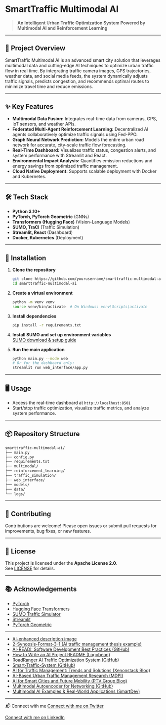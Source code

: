 # SmartTraffic Multimodal AI

> **An Intelligent Urban Traffic Optimization System Powered by Multimodal AI and Reinforcement Learning**

---

## 🚦 Project Overview

SmartTraffic Multimodal AI is an advanced smart city solution that leverages multimodal data and cutting-edge AI techniques to optimize urban traffic flow in real time. By integrating traffic camera images, GPS trajectories, weather data, and social media feeds, the system dynamically adjusts traffic signals, predicts congestion, and recommends optimal routes to minimize travel time and reduce emissions.

---

## ✨ Key Features

- **Multimodal Data Fusion:** Integrates real-time data from cameras, GPS, IoT sensors, and weather APIs.
- **Federated Multi-Agent Reinforcement Learning:** Decentralized AI agents collaboratively optimize traffic signals using Fed-PPO.
- **Graph Neural Network Prediction:** Models the entire urban road network for accurate, city-scale traffic flow forecasting.
- **Real-Time Dashboard:** Visualizes traffic status, congestion alerts, and system performance with Streamlit and React.
- **Environmental Impact Analysis:** Quantifies emission reductions and energy savings from optimized traffic management.
- **Cloud Native Deployment:** Supports scalable deployment with Docker and Kubernetes.

---

## 🛠️ Tech Stack

- **Python 3.10+**
- **PyTorch, PyTorch Geometric** (GNNs)
- **Transformers (Hugging Face)** (Vision-Language Models)
- **SUMO, TraCI** (Traffic Simulation)
- **Streamlit, React** (Dashboard)
- **Docker, Kubernetes** (Deployment)

---

## 🚀 Installation

1. **Clone the repository**

   ```bash
   git clone https://github.com/yourusername/smarttraffic-multimodal-ai.git
   cd smarttraffic-multimodal-ai
   ```

2. **Create a virtual environment**

   ```bash
   python -m venv venv
   source venv/bin/activate  # On Windows: venv\Scripts\activate
   ```

3. **Install dependencies**

   ```bash
   pip install -r requirements.txt
   ```

4. **Install SUMO and set up environment variables**  
   [SUMO download & setup guide](https://sumo.dlr.de/docs/Downloads.html)

5. **Run the main application**

   ```bash
   python main.py --mode web
   # Or for the dashboard only:
   streamlit run web_interface/app.py
   ```

---

## 🖥️ Usage

- Access the real-time dashboard at `http://localhost:8501`
- Start/stop traffic optimization, visualize traffic metrics, and analyze system performance.

---

## 📦 Repository Structure

```txt
smarttraffic-multimodal-ai/
├── main.py
├── config.py
├── requirements.txt
├── multimodal/
├── reinforcement_learning/
├── traffic_simulation/
├── web_interface/
├── models/
├── data/
└── logs/
```

---

## 🤝 Contributing

Contributions are welcome! Please open issues or submit pull requests for improvements, bug fixes, or new features.

---

## 📄 License

This project is licensed under the **Apache License 2.0**.  
See [LICENSE](LICENSE) for details.

---

## 📚 Acknowledgements

- [PyTorch](https://pytorch.org/)
- [Hugging Face Transformers](https://huggingface.co/transformers/)
- [SUMO Traffic Simulator](https://sumo.dlr.de/)
- [Streamlit](https://streamlit.io/)
- [PyTorch Geometric](https://pytorch-geometric.readthedocs.io/)

---

- [AI-enhanced description image](https://pplx-res.cloudinary.com/image/upload/v1749434187/user_uploads/74390550/c9975176-931e-4e83-b716-f0bab76d9a45/image.jpg)
- [2-Synopsis-Format-3-1 (AI traffic management thesis example)](https://www.scribd.com/document/849481935/2-Synopsis-Format-3-1)
- [AI-READI: Software Development Best Practices (GitHub)](https://github.com/AI-READI/software-development-best-practices)
- [How to Write an AI Project README (Logobean)](https://www.logobean.com/blog/ai-readme-generation.html)
- [RoadRanger AI Traffic Optimization System (GitHub)](https://github.com/chahalbaljinder/RoadRanger-AI-Traffic-Optimization-System)
- [Smart-Traffic-System (GitHub)](https://github.com/suvanbanerjee/Smart-Traffic-System)
- [AI for Traffic Management: Trends and Solutions (Xenonstack Blog)](https://www.xenonstack.com/blog/traffic-management)
- [AI-Based Urban Traffic Management Research (MDPI)](https://www.mdpi.com/2071-1050/16/24/11265)
- [AI for Smart Cities and Future Mobility (PTV Group Blog)](https://blog.ptvgroup.com/en/trend-topics/ai-for-smart-cities-and-future-mobility-a-quick-guide/)
- [Multimodal Autoencoder for Networking (GitHub)](https://github.com/SmartData-Polito/multimodal-ae-for-networking)
- [Multimodal AI Examples & Real-World Applications (SmartDev)](https://smartdev.com/multimodal-ai-examples-how-it-works-real-world-applications-and-future-trends/)

---
📬 Connect with me
[Connect with me on Twitter](https://x.com/Peyerchiu1)

[Connect with me on LinkedIn](www.linkedin.com/in/yen-chia-chiu-a3a8a6212)
